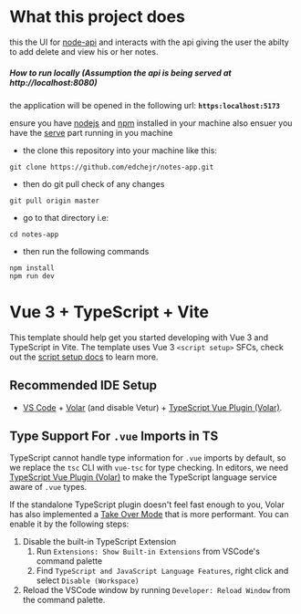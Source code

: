 # What this project does

this the UI for [node-api](https://github.com/edcheyj/node-api.git) and interacts with the api giving the user the abilty to add delete and view his or her notes.

##### How to run locally (Assumption the api is being served at http://localhost:8080)

the application will be opened in the following url: **`https:localhost:5173`**

ensure you have [nodejs](https://nodejs.org/en) and [npm](https://www.npmjs.com/) installed in your machine also ensuer you have the [serve](https://github.com/edcheyj/notes-api.git) part running in you machine

- the clone this repository into your machine like this:

```
git clone https://github.com/edchejr/notes-app.git

```

- then do git pull check of any changes

```
git pull origin master

```

- go to that directory i.e:

```
cd notes-app

```

- then run the following commands

```
npm install
npm run dev

```

# Vue 3 + TypeScript + Vite

This template should help get you started developing with Vue 3 and TypeScript in Vite. The template uses Vue 3 `<script setup>` SFCs, check out the [script setup docs](https://v3.vuejs.org/api/sfc-script-setup.html#sfc-script-setup) to learn more.

## Recommended IDE Setup

- [VS Code](https://code.visualstudio.com/) + [Volar](https://marketplace.visualstudio.com/items?itemName=Vue.volar) (and disable Vetur) + [TypeScript Vue Plugin (Volar)](https://marketplace.visualstudio.com/items?itemName=Vue.vscode-typescript-vue-plugin).

## Type Support For `.vue` Imports in TS

TypeScript cannot handle type information for `.vue` imports by default, so we replace the `tsc` CLI with `vue-tsc` for type checking. In editors, we need [TypeScript Vue Plugin (Volar)](https://marketplace.visualstudio.com/items?itemName=Vue.vscode-typescript-vue-plugin) to make the TypeScript language service aware of `.vue` types.

If the standalone TypeScript plugin doesn't feel fast enough to you, Volar has also implemented a [Take Over Mode](https://github.com/johnsoncodehk/volar/discussions/471#discussioncomment-1361669) that is more performant. You can enable it by the following steps:

1. Disable the built-in TypeScript Extension
   1. Run `Extensions: Show Built-in Extensions` from VSCode's command palette
   2. Find `TypeScript and JavaScript Language Features`, right click and select `Disable (Workspace)`
2. Reload the VSCode window by running `Developer: Reload Window` from the command palette.
